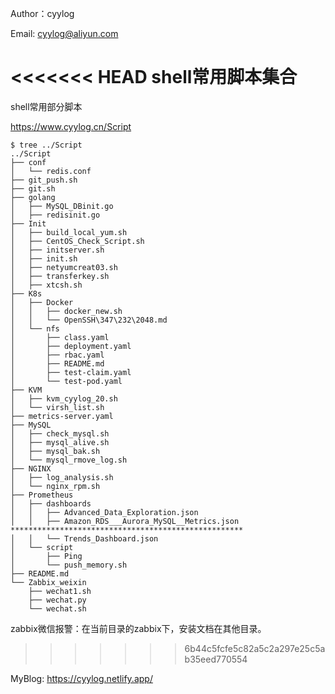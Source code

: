 Author：cyylog

Email: cyylog@aliyun.com

<<<<<<< HEAD
shell常用脚本集合
=======
shell常用部分脚本

https://www.cyylog.cn/Script

~~~shell
$ tree ../Script
../Script
├── conf
│   └── redis.conf
├── git_push.sh
├── git.sh
├── golang
│   ├── MySQL_DBinit.go
│   ├── redisinit.go
├── Init
│   ├── build_local_yum.sh
│   ├── CentOS_Check_Script.sh
│   ├── initserver.sh
│   ├── init.sh
│   ├── netyumcreat03.sh
│   ├── transferkey.sh
│   ├── xtcsh.sh
├── K8s
│   ├── Docker
│   │   ├── docker_new.sh
│   │   └── OpenSSH\347\232\2048.md
│   └── nfs
│       ├── class.yaml
│       ├── deployment.yaml
│       ├── rbac.yaml
│       ├── README.md
│       ├── test-claim.yaml
│       └── test-pod.yaml
├── KVM
│   ├── kvm_cyylog_20.sh
│   └── virsh_list.sh
├── metrics-server.yaml
├── MySQL
│   ├── check_mysql.sh
│   ├── mysql_alive.sh
│   ├── mysql_bak.sh
│   └── mysql_rmove_log.sh
├── NGINX
│   ├── log_analysis.sh
│   └── nginx_rpm.sh
├── Prometheus
│   ├── dashboards
│   │   ├── Advanced_Data_Exploration.json
│   │   ├── Amazon_RDS___Aurora_MySQL__Metrics.json
****************************************************
│   │   └── Trends_Dashboard.json
│   └── script
│       ├── Ping
│       └── push_memory.sh
├── README.md
└── Zabbix_weixin
    ├── wechat1.sh
    ├── wechat.py
    └── wechat.sh

~~~






zabbix微信报警：在当前目录的zabbix下，安装文档在其他目录。
>>>>>>> 6b44c5fcfe5c82a5c2a297e25c5ab35eed770554

MyBlog:    https://cyylog.netlify.app/

